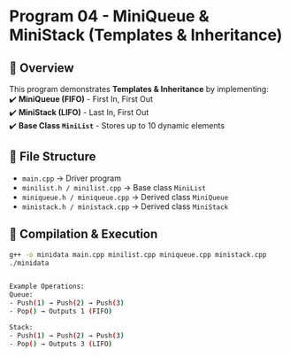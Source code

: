 # Program 04 - MiniQueue & MiniStack (Templates & Inheritance)  

## 📌 Overview  
This program demonstrates **Templates & Inheritance** by implementing:  
✔️ **MiniQueue (FIFO)** - First In, First Out  
✔️ **MiniStack (LIFO)** - Last In, First Out  
✔️ **Base Class `MiniList`** - Stores up to 10 dynamic elements  

## 📂 File Structure  
- `main.cpp` → Driver program 
- `minilist.h / minilist.cpp` → Base class `MiniList`  
- `miniqueue.h / miniqueue.cpp` → Derived class `MiniQueue`  
- `ministack.h / ministack.cpp` → Derived class `MiniStack`  

## 🔧 Compilation & Execution  
```bash
g++ -o minidata main.cpp minilist.cpp miniqueue.cpp ministack.cpp
./minidata


Example Operations:
Queue:
- Push(1) → Push(2) → Push(3)
- Pop() → Outputs 1 (FIFO)

Stack:
- Push(1) → Push(2) → Push(3)
- Pop() → Outputs 3 (LIFO)
